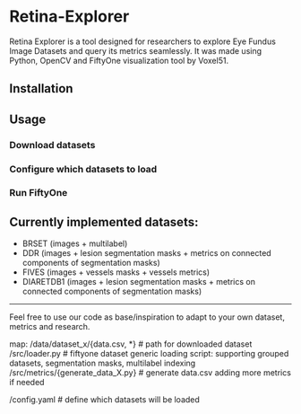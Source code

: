 # Retina-Explorer
Retina Explorer is a tool designed for researchers to explore Eye Fundus Image Datasets and query its metrics seamlessly.
It was made using Python, OpenCV and FiftyOne visualization tool by Voxel51.

## Installation

## Usage
### Download datasets

### Configure which datasets to load

### Run FiftyOne



## Currently implemented datasets:
- BRSET (images + multilabel)
- DDR (images + lesion segmentation masks + metrics on connected components of segmentation masks)
- FIVES (images + vessels masks + vessels metrics)
- DIARETDB1 (images + lesion segmentation masks + metrics on connected components of segmentation masks)

--- 

Feel free to use our code as base/inspiration to adapt to your own dataset, metrics and research.

map:
/data/dataset_x/{data.csv, *}     # path for downloaded dataset
/src/loader.py                    # fiftyone dataset generic loading script: supporting grouped datasets, segmentation masks, multilabel indexing
/src/metrics/{generate_data_X.py} # generate data.csv adding more metrics if needed

/config.yaml                      # define which datasets will be loaded
